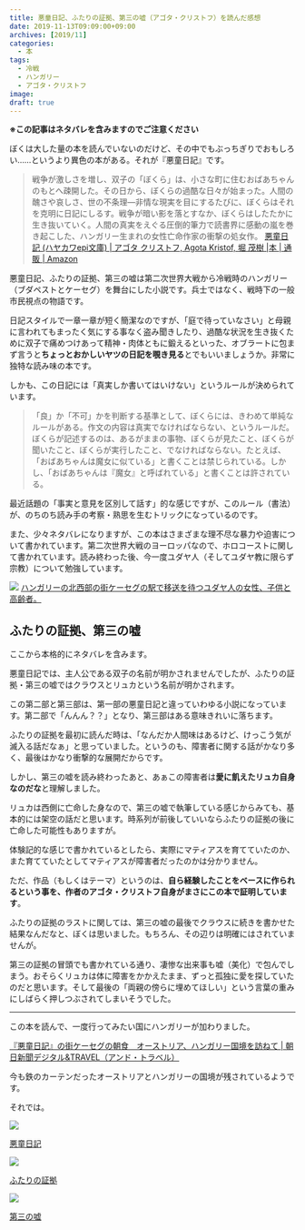 ```yaml
---
title: 悪童日記、ふたりの証拠、第三の嘘（アゴタ・クリストフ）を読んだ感想
date: 2019-11-13T09:09:00+09:00
archives: [2019/11]
categories:
  - 本
tags:
  - 冷戦
  - ハンガリー
  - アゴタ・クリストフ
image: 
draft: true
---
```

**※この記事はネタバレを含みますのでご注意ください**

ぼくは大した量の本を読んでいないのだけど、その中でもぶっちぎりでおもしろい……というより異色の本がある。それが『悪童日記』です。

<!--more-->

> 戦争が激しさを増し、双子の「ぼくら」は、小さな町に住むおばあちゃんのもとへ疎開した。その日から、ぼくらの過酷な日々が始まった。人間の醜さや哀しさ、世の不条理―非情な現実を目にするたびに、ぼくらはそれを克明に日記にしるす。戦争が暗い影を落とすなか、ぼくらはしたたかに生き抜いていく。人間の真実をえぐる圧倒的筆力で読書界に感動の嵐を巻き起こした、ハンガリー生まれの女性亡命作家の衝撃の処女作。
> [悪童日記 (ハヤカワepi文庫) | アゴタ クリストフ, Agota Kristof, 堀 茂樹 |本 | 通販 | Amazon](https://www.amazon.co.jp/%E6%82%AA%E7%AB%A5%E6%97%A5%E8%A8%98-%E3%83%8F%E3%83%A4%E3%82%AB%E3%83%AFepi%E6%96%87%E5%BA%AB-%E3%82%A2%E3%82%B4%E3%82%BF-%E3%82%AF%E3%83%AA%E3%82%B9%E3%83%88%E3%83%95/dp/4151200029/ref=sr_1_1?__mk_ja_JP=%E3%82%AB%E3%82%BF%E3%82%AB%E3%83%8A&keywords=%E6%82%AA%E7%AB%A5%E6%97%A5%E8%A8%98&qid=1573518469&s=books&sr=1-1)

悪童日記、ふたりの証拠、第三の嘘は第二次世界大戦から冷戦時のハンガリー（ブダペストとケーセグ）を舞台にした小説です。兵士ではなく、戦時下の一般市民視点の物語です。

日記スタイルで一章一章が短く簡潔なのですが、「庭で待っていなさい」と母親に言われてもまったく気にする事なく盗み聞きしたり、過酷な状況を生き抜くために双子で痛めつけあって精神・肉体ともに鍛えるといった、オブラートに包まず言うと**ちょっとおかしいヤツの日記を覗き見る**とでもいいましょうか。非常に独特な読み味の本です。

しかも、この日記には「真実しか書いてはいけない」というルールが決められています。

> 「良」か「不可」かを判断する基準として、ぼくらには、きわめて単純なルールがある。作文の内容は真実でなければならない、というルールだ。ぼくらが記述するのは、あるがままの事物、ぼくらが見たこと、ぼくらが聞いたこと、ぼくらが実行したこと、でなければならない。たとえば、「おばあちゃんは魔女に似ている」と書くことは禁じられている。しかし、「おばあちゃんは『魔女』と呼ばれている」と書くことは許されている。

最近話題の「事実と意見を区別して話す」的な感じですが、このルール（書法）が、のちのち読み手の考察・熟思を生むトリックになっているのです。

また、少々ネタバレになりますが、この本はさまざまな理不尽な暴力や迫害について書かれています。第二次世界大戦のヨーロッパなので、ホロコーストに関して書かれています。読み終わった後、今一度ユダヤ人（そしてユダヤ教に限らず宗教）について勉強しています。

![](https://encyclopedia.ushmm.org/images/large/382d5a54-f6e6-4c5c-bfd9-021135aff01c.jpg.pagespeed.ce._3j04SidMS.jpg)
[ハンガリーの北西部の街ケーセグの駅で移送を待つユダヤ人の女性、子供と高齢者。](https://encyclopedia.ushmm.org/content/ja/photo/deportation-from-koszeg)

## ふたりの証拠、第三の嘘

ここから本格的にネタバレを含みます。

悪童日記では、主人公である双子の名前が明かされませんでしたが、ふたりの証拠・第三の嘘ではクラウスとリュカという名前が明かされます。

この第二部と第三部は、第一部の悪童日記と違っていわゆる小説になっています。第二部で「んんん？？」となり、第三部はある意味きれいに落ちます。

ふたりの証拠を最初に読んだ時は、「なんだか人間味はあるけど、けっこう気が滅入る話だなぁ」と思っていました。というのも、障害者に関する話がかなり多く、最後はかなり衝撃的な展開だからです。

しかし、第三の嘘を読み終わったあと、あぁこの障害者は**愛に飢えたリュカ自身なのだな**と理解しました。

リュカは西側に亡命した身なので、第三の嘘で執筆している感じからみても、基本的には架空の話だと思います。時系列が前後していいならふたりの証拠の後に亡命した可能性もありますが。

体験記的な感じで書かれているとしたら、実際にマティアスを育てていたのか、また育てていたとしてマティアスが障害者だったのかは分かりません。

ただ、作品（もしくはテーマ）というのは、**自ら経験したことをベースに作られるという事を、作者のアゴタ・クリストフ自身がまさにこの本で証明しています**。

ふたりの証拠のラストに関しては、第三の嘘の最後でクラウスに続きを書かせた結果なんだなと、ぼくは思いました。もちろん、その辺りは明確にはされていませんが。

第三の証拠の冒頭でも書かれている通り、凄惨な出来事も嘘（美化）で包んでしまう。おそらくリュカは体に障害をかかえたまま、ずっと孤独に愛を探していたのだと思います。そして最後の「両親の傍らに埋めてほしい」という言葉の重みにしばらく押しつぶされてしまいそうでした。

---

この本を読んで、一度行ってみたい国にハンガリーが加わりました。

[『悪童日記』の街ケーセグの朝食　オーストリア、ハンガリー国境を訪ねて | 朝日新聞デジタル&TRAVEL（アンド・トラベル）](https://www.asahi.com/and_travel/20180514/12987/)

今も鉄のカーテンだったオーストリアとハンガリーの国境が残されているようです。

それでは。

<div class="amazfy">
<a href="https://www.amazon.co.jp/dp/4151200029?tag=t4traw-22">
<img src="https://ws-fe.amazon-adsystem.com/widgets/q?_encoding=UTF8&ASIN=4151200029&Format=_SL250_&ID=AsinImage&MarketPlace=JP&ServiceVersion=20070822&WS=1&tag=t4traw-22&language=ja_JP">
<p>悪童日記</p>
</a>
</div>

<div class="amazfy">
<a href="https://www.amazon.co.jp/dp/4151200126?tag=t4traw-22">
<img src="https://ws-fe.amazon-adsystem.com/widgets/q?_encoding=UTF8&ASIN=4151200126&Format=_SL250_&ID=AsinImage&MarketPlace=JP&ServiceVersion=20070822&WS=1&tag=t4traw-22&language=ja_JP">
<p>ふたりの証拠</p>
</a>
</div>

<div class="amazfy">
<a href="https://www.amazon.co.jp/dp/4151200169?tag=t4traw-22">
<img src="https://ws-fe.amazon-adsystem.com/widgets/q?_encoding=UTF8&ASIN=4151200169&Format=_SL250_&ID=AsinImage&MarketPlace=JP&ServiceVersion=20070822&WS=1&tag=t4traw-22&language=ja_JP">
<p>第三の嘘</p>
</a>
</div>